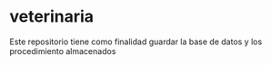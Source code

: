 # veterinaria
Este repositorio tiene como finalidad guardar la base de datos y los procedimiento almacenados
